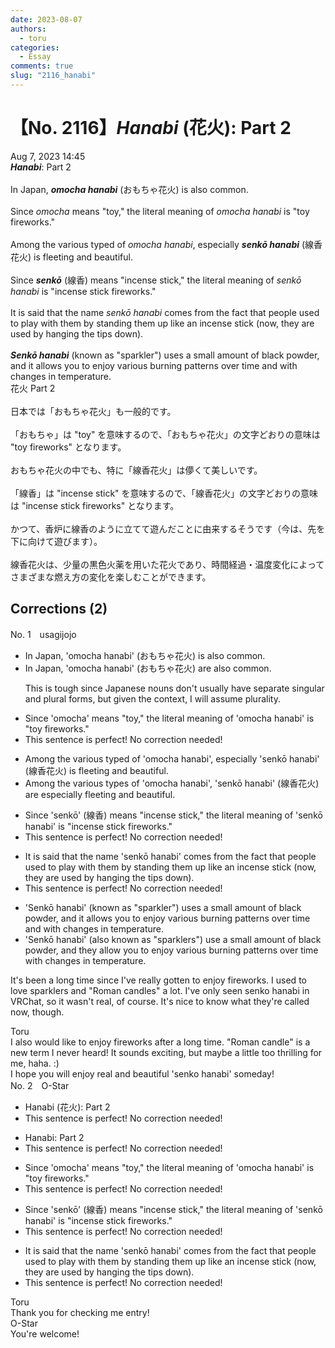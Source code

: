 ```yaml
---
date: 2023-08-07
authors:
  - toru
categories:
  - Essay
comments: true
slug: "2116_hanabi"
---
```


# 【No. 2116】<strong><em>Hanabi</strong></em> (花火): Part 2
<div class="date">Aug 7, 2023 14:45</div>
<div id="post"><div id="body_show_ori">
<strong><em>Hanabi</strong></em>: Part 2<br/><br/>In Japan, <strong><em>omocha hanabi</em></strong> (おもちゃ花火) is also common.<br/><br/>Since <em>omocha</em> means "toy," the literal meaning of <em>omocha hanabi</em> is "toy fireworks."<br/><br/>Among the various typed of <em>omocha hanabi</em>, especially <strong><em>senkō hanabi</em></strong> (線香花火) is fleeting and beautiful.<br/><br/>Since <strong><em>senkō</em></strong> (線香) means "incense stick," the literal meaning of <em>senkō hanabi</em> is "incense stick fireworks."<br/><br/>It is said that the name <em>senkō hanabi</em> comes from the fact that people used to play with them by standing them up like an incense stick (now, they are used by hanging the tips down).<br/><br/><strong><em>Senkō hanabi</em></strong> (known as "sparkler") uses a small amount of black powder, and it allows you to enjoy various burning patterns over time and with changes in temperature.
</div></div>

<!-- more -->

<div id="post_ja"><div id="body_show_mo">
花火 Part 2<br/><br/>日本では「おもちゃ花火」も一般的です。<br/><br/>「おもちゃ」は "toy" を意味するので、「おもちゃ花火」の文字どおりの意味は "toy fireworks" となります。<br/><br/>おもちゃ花火の中でも、特に「線香花火」は儚くて美しいです。<br/><br/>「線香」は "incense stick" を意味するので、「線香花火」の文字どおりの意味は "incense stick fireworks" となります。<br/><br/>かつて、香炉に線香のように立てて遊んだことに由来するそうです（今は、先を下に向けて遊びます）。<br/><br/>線香花火は、少量の黒色火薬を用いた花火であり、時間経過・温度変化によってさまざまな燃え方の変化を楽しむことができます。
</div></div>

## Corrections (2)
<div id="block"><div class="first_name"> No. 1　<span class="just_name">usagijojo</span></div><div id="block2">
<ul class="correction_field">
<li class="incorrect">In Japan, 'omocha hanabi' (おもちゃ花火) is also common.</li>
<li class="corrected correct">
In Japan, 'omocha hanabi' (おもちゃ花火) <span class="f_blue">are</span> also common.
<p class="correction_comment">This is tough since Japanese nouns don't usually have separate singular and plural forms, but given the context, I will assume plurality.</p>
</li>
</ul>
<ul class="correction_field">
<li class="incorrect">Since 'omocha' means "toy," the literal meaning of 'omocha hanabi' is "toy fireworks."</li>
<li class="corrected perfect">This sentence is perfect! No correction needed!</li>
</ul>
<ul class="correction_field">
<li class="incorrect">Among the various typed of 'omocha hanabi', especially 'senkō hanabi' (線香花火) is fleeting and beautiful.</li>
<li class="corrected correct">
Among the various type<span class="f_blue">s</span> of 'omocha hanabi', 'senkō hanabi' (線香花火) <span class="f_blue">are</span> especially fleeting and beautiful.
</li>
</ul>
<ul class="correction_field">
<li class="incorrect">Since 'senkō' (線香) means "incense stick," the literal meaning of 'senkō hanabi' is "incense stick fireworks."</li>
<li class="corrected perfect">This sentence is perfect! No correction needed!</li>
</ul>
<ul class="correction_field">
<li class="incorrect">It is said that the name 'senkō hanabi' comes from the fact that people used to play with them by standing them up like an incense stick (now, they are used by hanging the tips down).</li>
<li class="corrected perfect">This sentence is perfect! No correction needed!</li>
</ul>
<ul class="correction_field">
<li class="incorrect">'Senkō hanabi' (known as "sparkler") uses a small amount of black powder, and it allows you to enjoy various burning patterns over time and with changes in temperature.</li>
<li class="corrected correct">
'Senkō hanabi' (<span class="f_blue">also</span> known as "sparkler<span class="f_blue">s</span>") use a small amount of black powder, and <span class="f_blue">they</span> allow you to enjoy various burning patterns over time with changes in temperature.
</li>
</ul>
<p class="comment_small">
 It's been a long time since I've really gotten to enjoy fireworks. I used to love sparklers and "Roman candles" a lot. I've only seen senko hanabi in VRChat, so it wasn't real, of course. It's nice to know what they're called now, though.
</p>

</div><div class="name"><span class="just_name">Toru</span><br>
I also would like to enjoy fireworks after a long time. "Roman candle" is a new term I never heard! It sounds exciting, but maybe a little too thrilling for me, haha. :)<br/>I hope you will enjoy real and beautiful 'senko hanabi' someday!
</div>
</div>
<div id="block"><div class="first_name"> No. 2　<span class="just_name">O-Star</span></div><div id="block2">
<ul class="correction_field">
<li class="incorrect">Hanabi (花火): Part 2</li>
<li class="corrected perfect">This sentence is perfect! No correction needed!</li>
</ul>
<ul class="correction_field">
<li class="incorrect">Hanabi: Part 2</li>
<li class="corrected perfect">This sentence is perfect! No correction needed!</li>
</ul>
<ul class="correction_field">
<li class="incorrect">Since 'omocha' means "toy," the literal meaning of 'omocha hanabi' is "toy fireworks."</li>
<li class="corrected perfect">This sentence is perfect! No correction needed!</li>
</ul>
<ul class="correction_field">
<li class="incorrect">Since 'senkō' (線香) means "incense stick," the literal meaning of 'senkō hanabi' is "incense stick fireworks."</li>
<li class="corrected perfect">This sentence is perfect! No correction needed!</li>
</ul>
<ul class="correction_field">
<li class="incorrect">It is said that the name 'senkō hanabi' comes from the fact that people used to play with them by standing them up like an incense stick (now, they are used by hanging the tips down).</li>
<li class="corrected perfect">This sentence is perfect! No correction needed!</li>
</ul>
</div><div class="name"><span class="just_name">Toru</span><br>
Thank you for checking me entry!
</div>
<div class="name"><span class="just_name">O-Star</span><br>
You're welcome!
</div>
</div>
